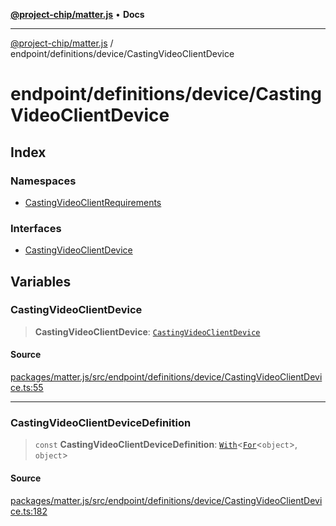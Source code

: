 [**@project-chip/matter.js**](../../../../README.md) • **Docs**

***

[@project-chip/matter.js](../../../../modules.md) / endpoint/definitions/device/CastingVideoClientDevice

# endpoint/definitions/device/CastingVideoClientDevice

## Index

### Namespaces

- [CastingVideoClientRequirements](namespaces/CastingVideoClientRequirements/README.md)

### Interfaces

- [CastingVideoClientDevice](interfaces/CastingVideoClientDevice.md)

## Variables

### CastingVideoClientDevice

> **CastingVideoClientDevice**: [`CastingVideoClientDevice`](interfaces/CastingVideoClientDevice.md)

#### Source

[packages/matter.js/src/endpoint/definitions/device/CastingVideoClientDevice.ts:55](https://github.com/project-chip/matter.js/blob/7a8cbb56b87d4ccf34bec5a9a95ab40a1711324f/packages/matter.js/src/endpoint/definitions/device/CastingVideoClientDevice.ts#L55)

***

### CastingVideoClientDeviceDefinition

> `const` **CastingVideoClientDeviceDefinition**: [`With`](../../../../node/export/-internal-/README.md#withbsb)\<[`For`](../../../../behavior/cluster/export/-internal-/namespaces/EndpointType/README.md#fort)\<`object`\>, `object`\>

#### Source

[packages/matter.js/src/endpoint/definitions/device/CastingVideoClientDevice.ts:182](https://github.com/project-chip/matter.js/blob/7a8cbb56b87d4ccf34bec5a9a95ab40a1711324f/packages/matter.js/src/endpoint/definitions/device/CastingVideoClientDevice.ts#L182)
